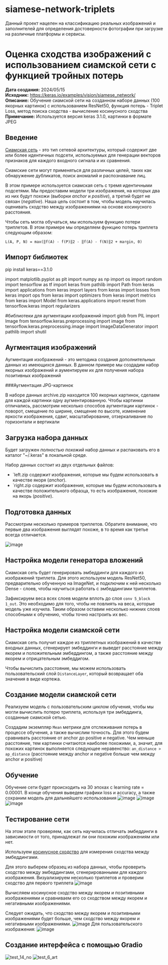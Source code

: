 # siamese-network-triplets
Данный проект нацелен на классификацию реальных изображений и заполнителей для определения достоверности фотографии при загрузке на различные платформы и сервисы.
# Оценка сходства изображений с использованием сиамской сети с функцией тройных потерь
**Дата создания:** 2024/05/15<br>
**Исходник:** https://keras.io/examples/vision/siamese_network/<br>
**Описание:** Обучение сиамской сети на созданном наборе данных (100 якорных картинок) с использованием ResNet50, функция потерь - Triplet Loss, метод поиска сходства - вычисление косинусного сходства <br>
**Примечание:** Используется версия keras 3.1.0, картинки в формате JPEG

## Введение

[Сиамская сеть](https://en.wikipedia.org/wiki/Siamese_neural_network) - это тип сетевой архитектуры, который содержит две или более идентичных подсети, используемых для генерации векторов признаков для каждого входного сигнала и их сравнения.

Сиамские сети могут применяться для различных целей, таких как обнаружение дубликатов, поиск аномалий и распознавание лиц.

В этом примере используется сиамская сеть с тремя идентичными подсетями. Мы предоставим модели три изображения, на которых два из них будут похожи (выборки _anchor_ и _positive_), а третий будет не связан (_negative_). Наша цель состоит в том, чтобы модель научилась оценивать сходство между изображениями на основе косинусного расстояния.

Чтобы сеть могла обучаться, мы используем функцию потери триплетов. В этом примере мы определяем функцию потерь триплета следующим образом:

`L(A, P, N) = max(‖f(A) - f(P)‖2 - ‖f(A) - f(N)‖2 + margin, 0)`


## Импорт библиотек

pip install keras==3.1.0

import matplotlib.pyplot as plt
import numpy as np
import os
import random
import tensorflow as tf
import keras
from pathlib import Path
from keras import applications
from keras import layers
from keras import losses
from keras import ops
from keras import optimizers
from keras import metrics
from keras import Model
from keras.applications import resnet
from tensorflow.keras import regularizers

#библиотеки для аугментации изображений
import glob
from PIL import Image
from tensorflow.keras.preprocessing import image
from tensorflow.keras.preprocessing.image import ImageDataGenerator
import pathlib
import shutil

## Аугментация изображений
Аугментация изображений - это методика создания дополнительных данных из имеющихся данных. В данном примере мы создадим набор якорных изображений и аументируем их для получения набора позитивных изображений

###Аугментация JPG-картинок

В наборе данных archive.zip находится 100 якорных картинок, сделаем для каждой картинки одну аугментированную. Чтобы картинки отличались, рассмотрим несколько способов аугментации картинок - поворот, смещение по ширине, смещение по высоте, изменение яркости изображения, сдвиг, масштабирование, отзеркаливание по горизонтали и вертикали


## Загрузка набора данных

Будет загружен *полностью похожий* набор данных и распаковать его в каталог "~/.keras" в локальной среде.

Набор данных состоит из двух отдельных файлов:

* `left.zip содержит изображения, которые мы будем использовать в качестве якоря (*anchor*).
* `right.zip содержит изображения, которые мы будем использовать в качестве положительного образца, то есть изображения, похожие на якорь (*positive*).


## Подготовка данных

Рассмотрим несколько примеров триплетов. Обратите внимание, что первые два изображения выглядят похоже, в то время как третье всегда отличается.

![image](https://github.com/user-attachments/assets/6dcc0356-299a-417f-9f20-de7817c20113)

## Настройка модели генератора вложений

Сиамская сеть будет генерировать эмбеддинги для каждого из изображений триплета. Для этого используем модель ResNet50, предварительно обученную на ImageNet, и подключим к ней несколько Dense - слоев, чтобы научиться работать с эмбеддингами триплетов.

Зафиксируем веса всех слоев модели вплоть до слоя `conv 5_block 1_out`. Это необходимо для того, чтобы не повлиять на веса, которые модель уже изучила. Таким образом оставим несколько нижних слоев способными к обучению, чтобы точно настроить их вес.

## Настройка модели сиамской сети

Сиамская сеть получит каждое из триплетных изображений в качестве входных данных, сгенерирует эмбеддинги и выведет расстояние между якорем и
положительным эмбеддингом, а также расстояние между якорем и отрицательным
эмбеддигом.

Чтобы вычислить расстояние, мы можем использовать пользовательский слой `DistanceLayer`, который возвращает оба значения в виде кортежа.

## Создание модели сиамской сети

Реализуем модель с пользовательским циклом обучения, чтобы мы могли вычислить потерю триплета, используя три эмбеддинга, созданные сиамской сетью.

Создадим экземпляр `Mean` метрики для отслеживания потерь в процессе обучения, а также вычислим точность. Для этого будем сравнивать расстояние от anchor до positive и negative. Чем меньше расстояние, тем картинки считаются наиболее похожими, а, значит, для похожих картинок выполняется следующее неравенство: `an_distance >  ap_distance` (расстояние между anchor и negative больше чем между anchor и positive)

## Обучение
Обучение сети будет происходить на 30 эпохах с learning rate = 0.00001. В конце обучения выведем графики loss и accuracy, а также сохраним модель для дальнейшего использования
![image](https://github.com/user-attachments/assets/6111ebe5-98c3-45d4-bf9f-c9384610cb8e)
![image](https://github.com/user-attachments/assets/d7941f9c-770d-486e-bda1-84e6c2e45d9b)
![image](https://github.com/user-attachments/assets/07a0a3cb-152b-481d-9541-2c4909d60dbc)



## Тестирование сети
На этом этапе проверяем, как сеть научилась отличать эмбеддинги
в зависимости от того, принадлежат ли они похожим изображениям или нет.

Используем [косинусное сходство](https://en.wikipedia.org/wiki/Cosine_similarity) для измерения сходства между эмбеддингами.

Для этого выберем образец из набора данных, чтобы проверить сходство между
эмбеддингами, сгенерированными для каждого изображения. Визуализируем несколько триплетов и проверим сходство для первого триплета
![image](https://github.com/user-attachments/assets/cc706759-4034-480f-a928-5cd8abf89fd9)

Вычисляем косинусное сходство между якорем и позитивными
изображениями и сравниваем его со сходством между якорем и негативными
изображениями.

Следует ожидать, что сходство между якорем и позитивными изображениями будет
больше, чем сходство между якорем и негативными изображениями.
![image](https://github.com/user-attachments/assets/55132fca-971e-430f-9ea7-f8344146f970)
Для пользовательского изображения:
![image](https://github.com/user-attachments/assets/166a6189-a275-4ec6-b6e8-e43aa1516692)

## Создание интерфейса с помощью Gradio
![test_14_no](https://github.com/user-attachments/assets/0fbdc0cb-abec-48db-83e3-af5fde14893f)
![test_6_art](https://github.com/user-attachments/assets/c6913906-57da-4617-b1bc-49e2ee0d24e6)

